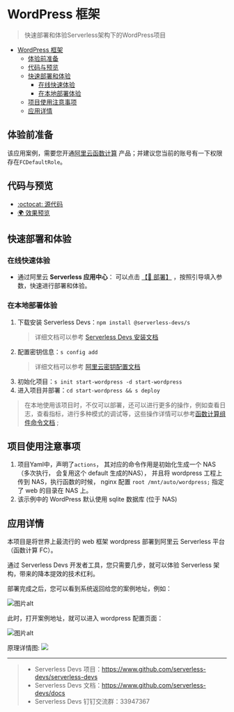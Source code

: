 # WordPress 框架

> 快速部署和体验Serverless架构下的WordPress项目

- [WordPress 框架](#wordpress-框架)
  - [体验前准备](#体验前准备)
  - [代码与预览](#代码与预览)
  - [快速部署和体验](#快速部署和体验)
    - [在线快速体验](#在线快速体验)
    - [在本地部署体验](#在本地部署体验)
  - [项目使用注意事项](#项目使用注意事项)
  - [应用详情](#应用详情)

## 体验前准备

该应用案例，需要您开通[阿里云函数计算](https://fcnext.console.aliyun.com/) 产品；并建议您当前的账号有一下权限存在`FCDefaultRole`。

## 代码与预览

- [:octocat: 源代码](https://github.com/devsapp/start-web-framework/tree/master/web-framework/php/wordpress/src)
- [:earth_africa: 效果预览](https://img.alicdn.com/imgextra/i4/O1CN01SIbofO1QhFdtCN6IB_!!6000000002007-2-tps-3316-1890.png)

## 快速部署和体验
### 在线快速体验

- 通过阿里云 **Serverless 应用中心**： 可以点击 [【🚀 部署】](https://fcnext.console.aliyun.com/applications/create?template=start-wordpress) ，按照引导填入参数，快速进行部署和体验。

### 在本地部署体验

1. 下载安装 Serverless Devs：`npm install @serverless-devs/s` 
    > 详细文档可以参考 [Serverless Devs 安装文档](https://github.com/Serverless-Devs/Serverless-Devs/blob/master/docs/zh/install.md)
2. 配置密钥信息：`s config add`
    > 详细文档可以参考 [阿里云密钥配置文档](https://github.com/devsapp/fc/blob/main/docs/zh/config.md)
3. 初始化项目：`s init start-wordpress -d start-wordpress`
4. 进入项目并部署：`cd start-wordpress && s deploy`

> 在本地使用该项目时，不仅可以部署，还可以进行更多的操作，例如查看日志，查看指标，进行多种模式的调试等，这些操作详情可以参考[函数计算组件命令文档](https://github.com/devsapp/fc#%E6%96%87%E6%A1%A3%E7%9B%B8%E5%85%B3) ;

## 项目使用注意事项

1. 项目Yaml中，声明了`actions`， 其对应的命令作用是初始化生成一个 NAS（多次执行， 会复用这个 default 生成的NAS）， 并且将 wordpress 工程上传到 NAS，执行函数的时候， nginx 配置 `root /mnt/auto/wordpress;` 指定了 web 的目录在 NAS 上。
2. 该示例中的 WordPress 默认使用 sqlite 数据库 (位于 NAS)

## 应用详情

本项目是将世界上最流行的 web 框架 wordpress 部署到阿里云 Serverless 平台（函数计算 FC）。

通过 Serverless Devs 开发者工具，您只需要几步，就可以体验 Serverless 架构，带来的降本提效的技术红利。

部署完成之后，您可以看到系统返回给您的案例地址，例如：

![图片alt](https://img.alicdn.com/imgextra/i4/O1CN01G8flYd1TccU270V0U_!!6000000002403-2-tps-2532-1596.png)

此时，打开案例地址，就可以进入 wordpress 配置页面：

![图片alt](https://img.alicdn.com/imgextra/i4/O1CN01SIbofO1QhFdtCN6IB_!!6000000002007-2-tps-3316-1890.png)

原理详情图:
![](https://img.alicdn.com/imgextra/i3/O1CN01HWMxXV25nZLpuRuop_!!6000000007571-2-tps-1887-1017.png)

-----

> - Serverless Devs 项目：https://www.github.com/serverless-devs/serverless-devs   
> - Serverless Devs 文档：https://www.github.com/serverless-devs/docs   
> - Serverless Devs 钉钉交流群：33947367    